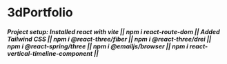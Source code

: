 # 3dPortfolio

##### Project setup: Installed react with vite || npm i react-route-dom || Added Tailwind CSS || npm i @react-three/fiber || npm i @react-three/drei || npm i @react-spring/three || npm i @emailjs/browser || npm i react-vertical-timeline-component ||
